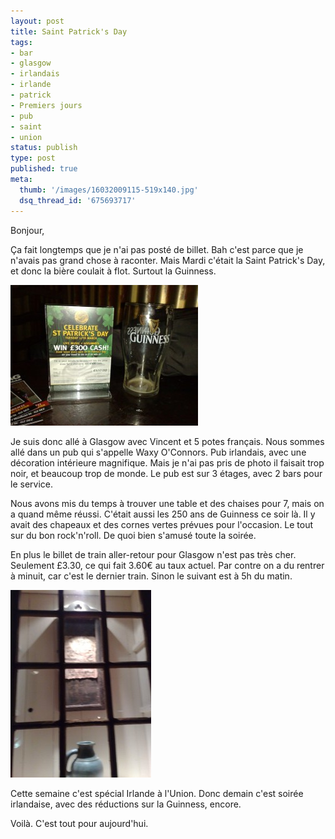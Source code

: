 ```yaml
---
layout: post
title: Saint Patrick's Day
tags:
- bar
- glasgow
- irlandais
- irlande
- patrick
- Premiers jours
- pub
- saint
- union
status: publish
type: post
published: true
meta:
  thumb: '/images/16032009115-519x140.jpg'
  dsq_thread_id: '675693717'
---
```

Bonjour,

Ça fait longtemps que je n'ai pas posté de billet. Bah c'est parce que je n'avais pas grand chose à raconter. Mais Mardi c'était la Saint Patrick's Day, et donc la bière coulait à flot. Surtout la Guinness.
<!--break-->
![Verre de Guinness vide, et flyer pour un jeu spécial](/images/16032009115-300x225.jpg "Guinness's glass")

Je suis donc allé à Glasgow avec Vincent et 5 potes français. Nous sommes allé dans un pub qui s'appelle Waxy O'Connors. Pub irlandais, avec une décoration intérieure magnifique. Mais je n'ai pas pris de photo il faisait trop noir, et beaucoup trop de monde. Le pub est sur 3 étages, avec 2 bars pour le service.

Nous avons mis du temps à trouver une table et des chaises pour 7, mais on a quand même réussi. C'était aussi les 250 ans de Guinness ce soir là. Il y avait des chapeaux et des cornes vertes prévues pour l'occasion. Le tout sur du bon rock'n'roll. De quoi bien s'amusé toute la soirée.

En plus le billet de train aller-retour pour Glasgow n'est pas très cher. Seulement £3.30, ce qui fait 3.60€ au taux actuel. Par contre on a du rentrer à minuit, car c'est le dernier train. Sinon le suivant est à 5h du matin.

![C'est le parchemin qui déclare l'ouverture du pub. ](/images/16032009117-225x300.jpg "Parchemin")

Cette semaine c'est spécial Irlande à l'Union. Donc demain c'est soirée irlandaise, avec des réductions sur la Guinness, encore.

Voilà. C'est tout pour aujourd'hui.
